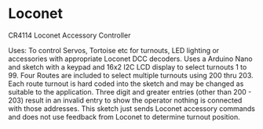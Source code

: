 # Loconet

CR4114 Loconet Accessory Controller

Uses: To control Servos, Tortoise etc for turnouts, LED lighting or accessories
      with appropriate Loconet DCC decoders. Uses a Arduino Nano and sketch with a keypad and
      16x2 I2C LCD display to select turnouts 1 to 99. Four Routes are included to 
      select multiple turnouts using 200 thru 203. Each route turnout is hard coded into
      the sketch and may be changed as suitable to the application. Three digit and greater
      entries (other than 200 - 203) result in an invalid entry to show the operator nothing is 
      connected with those addresses. This sketch just sends Loconet accessory commands and 
      does not use feedback from Loconet to determine turnout position.
